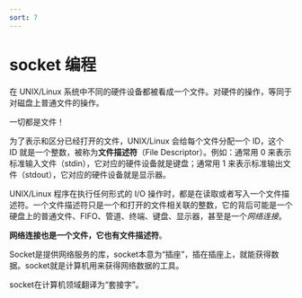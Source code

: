 ```yaml
---
sort: 7
---
```

# socket 编程


在 UNIX/Linux 系统中不同的硬件设备都被看成一个文件。对硬件的操作，等同于对磁盘上普通文件的操作。

一切都是文件！

为了表示和区分已经打开的文件，UNIX/Linux 会给每个文件分配一个 ID，这个 ID 就是一个整数，被称为**文件描述符**（File Descriptor）。例如：通常用 0 来表示标准输入文件（stdin），它对应的硬件设备就是键盘；通常用 1 来表示标准输出文件（stdout），它对应的硬件设备就是显示器。

UNIX/Linux 程序在执行任何形式的 I/O 操作时，都是在读取或者写入一个文件描述符。一个文件描述符只是一个和打开的文件相关联的整数，它的背后可能是一个硬盘上的普通文件、FIFO、管道、终端、键盘、显示器，甚至是一个*网络连接*。

**网络连接也是一个文件，它也有文件描述符**。


Socket是提供网络服务的库，socket本意为“插座”，插在插座上，就能获得数据。socket就是计算机用来获得网络数据的工具。

socket在计算机领域翻译为“套接字”。
